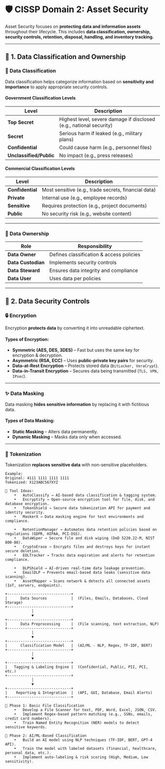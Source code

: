 # 🛡️ CISSP Domain 2: Asset Security  

Asset Security focuses on **protecting data and information assets** throughout their lifecycle. This includes **data classification, ownership, security controls, retention, disposal, handling, and inventory tracking.**  

---

## 📌 1. Data Classification and Ownership

### 📂 **Data Classification**
Data classification helps categorize information based on **sensitivity and importance** to apply appropriate security controls.

#### **Government Classification Levels**
| Level          | Description |
|---------------|------------|
| **Top Secret** | Highest level, severe damage if disclosed (e.g., national security) |
| **Secret**     | Serious harm if leaked (e.g., military plans) |
| **Confidential** | Could cause harm (e.g., personnel files) |
| **Unclassified/Public** | No impact (e.g., press releases) |

#### **Commercial Classification Levels**
| Level          | Description |
|---------------|------------|
| **Confidential** | Most sensitive (e.g., trade secrets, financial data) |
| **Private**     | Internal use (e.g., employee records) |
| **Sensitive**   | Requires protection (e.g., project documents) |
| **Public**      | No security risk (e.g., website content) |

---

### 👤 **Data Ownership**
| Role            | Responsibility |
|----------------|---------------|
| **Data Owner**  | Defines classification & access policies |
| **Data Custodian** | Implements security controls |
| **Data Steward** | Ensures data integrity and compliance |
| **Data User**   | Uses data per policies |

---

## 🔐 2. Data Security Controls

### 🔒 **Encryption**
Encryption **protects data** by converting it into unreadable ciphertext.

#### **Types of Encryption:**
- **Symmetric (AES, DES, 3DES)** – Fast but uses the same key for encryption & decryption.
- **Asymmetric (RSA, ECC)** – Uses **public-private key pairs** for security.
- **Data-at-Rest Encryption** – Protects stored data (`BitLocker, VeraCrypt`).
- **Data-in-Transit Encryption** – Secures data being transmitted (`TLS, VPN, IPsec`).

---

### ✨ **Data Masking**
Data masking **hides sensitive information** by replacing it with fictitious data.

#### **Types of Data Masking:**
- **Static Masking** – Alters data permanently.
- **Dynamic Masking** – Masks data only when accessed.

---

### 🔑 **Tokenization**
Tokenization **replaces sensitive data** with non-sensitive placeholders.

```plaintext
Example:
Original: 4111 1111 1111 1111
Tokenized: X123ABC567XYZ

📌 Tool Ideas:
	•	AutoClassify → AI-based data classification & tagging system.
    •	Encryptify → Open-source encryption tool for file, disk, and database encryption.
    •	TokenShield → Secure data tokenization API for payment and identity security.
	•	MaskerX → Data masking engine for test environments and compliance.

    •	RetentionManager → Automates data retention policies based on regulations (GDPR, HIPAA, PCI-DSS).
	•	DataWiper → Secure file and disk wiping (DoD 5220.22-M, NIST 800-88).
	•	CryptoErase → Encrypts files and destroys keys for instant secure deletion.
	•	EOLTracker → Tracks data expiration and alerts for retention compliance.

	•	DLPShield → AI-driven real-time data leakage prevention.
	•	EmailDLP → Prevents email-based data leaks (sensitive data scanning).
	•	AssetMapper → Scans network & detects all connected assets (IoT, servers, endpoints).

+-----------------------------+
|      Data Sources           |  (Files, Emails, Databases, Cloud Storage)
+-----------------------------+
            │
            ▼
+-----------------------------+
|      Data Preprocessing     |  (File scanning, text extraction, NLP)
+-----------------------------+
            │
            ▼
+-----------------------------+
|      Classification Model   |  (AI/ML - NLP, Regex, TF-IDF, BERT)
+-----------------------------+
            │
            ▼
+-----------------------------+
|   Tagging & Labeling Engine |  (Confidential, Public, PII, PCI, etc.)
+-----------------------------+
            │
            ▼
+-----------------------------+
|    Reporting & Integration  |  (API, GUI, Database, Email Alerts)
+-----------------------------+

🔹 Phase 1: Basic File Classification
	•	Develop a File Scanner for text, PDF, Word, Excel, JSON, CSV.
	•	Implement Regex-based pattern matching (e.g., SSNs, emails, credit card numbers).
	•	Train Named Entity Recognition (NER) models to detect sensitive keywords.

🔹 Phase 2: AI/ML-Based Classification
	•	Build an AI model using NLP techniques (TF-IDF, BERT, GPT-4 API).
	•	Train the model with labeled datasets (financial, healthcare, personal data, etc.).
	•	Implement auto-labeling & risk scoring (High, Medium, Low sensitivity).
